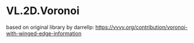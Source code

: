 # VL.2D.Voronoi

based on original library by darrellp:
https://vvvv.org/contribution/voronoi-with-winged-edge-information